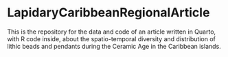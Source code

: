 # LapidaryCaribbeanRegionalArticle
This is the repository for the data and code of an article written in Quarto, with R code inside, about the spatio-temporal diversity and distribution of lithic beads and pendants during the Ceramic Age in the Caribbean islands.
